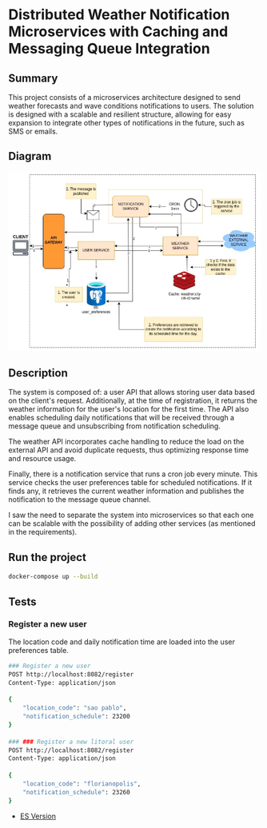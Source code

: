 # Distributed Weather Notification Microservices with Caching and Messaging Queue Integration

## Summary

This project consists of a microservices architecture designed to send weather forecasts and wave conditions notifications to users. The solution is designed with a scalable and resilient structure, allowing for easy expansion to integrate other types of notifications in the future, such as SMS or emails.

## Diagram

![diagram](diagram.jpg)

## Description
The system is composed of: a user API that allows storing user data based on the client's request. Additionally, at the time of registration, it returns the weather information for the user's location for the first time. The API also enables scheduling daily notifications that will be received through a message queue and unsubscribing from notification scheduling.

The weather API incorporates cache handling to reduce the load on the external API and avoid duplicate requests, thus optimizing response time and resource usage.

Finally, there is a notification service that runs a cron job every minute. This service checks the user preferences table for scheduled notifications. If it finds any, it retrieves the current weather information and publishes the notification to the message queue channel.

I saw the need to separate the system into microservices so that each one can be scalable with the possibility of adding other services (as mentioned in the requirements).



## Run the project

```bash
docker-compose up --build
```

## Tests

### Register a new user

The location code and daily notification time are loaded into the user preferences table.

```bash
### Register a new user 
POST http://localhost:8082/register
Content-Type: application/json

{
    "location_code": "sao pablo",
    "notification_schedule": 23200
}

### ### Register a new litoral user 
POST http://localhost:8082/register
Content-Type: application/json

{
    "location_code": "florianopolis",
    "notification_schedule": 23260
}
```

- [ES Version](README_ES.md)





